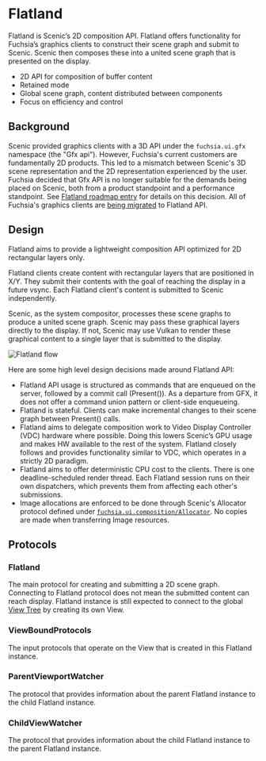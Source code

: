 # Flatland

Flatland is Scenic’s 2D composition API. Flatland offers functionality for Fuchsia’s graphics
clients to construct their scene graph and submit to Scenic. Scenic then composes these into a
united scene graph that is presented on the display.

* 2D API for composition of buffer content
* Retained mode
* Global scene graph, content distributed between components
* Focus on efficiency and control

## Background

Scenic provided graphics clients with a 3D API under the `fuchsia.ui.gfx` namespace (the "Gfx api").
However, Fuchsia's current customers are fundamentally 2D products. This led to a mismatch between
Scenic's 3D scene representation and the 2D representation experienced by the user. Fuchsia decided
that Gfx API is no longer suitable for the demands being placed on Scenic, both from a product
standpoint and a performance standpoint. See
[Flatland roadmap entry](/contribute/roadmap/2021/flatland.md) for details on this decision.
All of Fuchsia's graphics clients are [being migrated](http://fxbug.dev/93979) to Flatland API.

## Design

Flatland aims to provide a lightweight composition API optimized for 2D rectangular layers only.

Flatland clients create content with rectangular layers that are positioned in X/Y. They submit
their contents with the goal of reaching the display in a future vsync. Each Flatland client's
content is submitted to Scenic independently.

Scenic, as the system compositor, processes these scene graphs to produce a united scene graph.
Scenic may pass these graphical layers directly to the display. If not, Scenic may use Vulkan to
render these graphical content to a single layer that is submitted to the display.

![Flatland flow](images/flatland-flow.png)

Here are some high level design decisions made around Flatland API:

 * Flatland API usage is structured as commands that are enqueued on the server, followed by a
 commit call (Present()). As a departure from GFX, it does not offer a command union pattern or
 client-side enqueueing.
 * Flatland is stateful. Clients can make incremental changes to their scene graph between Present()
 calls.
 * Flatland aims to delegate composition work to Video Display Controller (VDC) hardware where
 possible. Doing this lowers Scenic’s GPU usage and makes HW available to the rest of the system.
 Flatland closely follows and provides functionality similar to VDC, which operates in a strictly 2D
 paradigm.
 * Flatland aims to offer deterministic CPU cost to the clients. There is one deadline-scheduled
 render thread. Each Flatland session runs on their own dispatchers, which prevents them from
 affecting each other's submissions.
 * Image allocations are enforced to be done through Scenic's Allocator protocol defined under
 [`fuchsia.ui.composition/Allocator`](https://fuchsia.dev/reference/fidl/fuchsia.ui.composition#Allocator).
 No copies are made when transferring Image resources.

## Protocols

### Flatland

The main protocol for creating and submitting a 2D scene graph. Connecting to Flatland protocol does
not mean the submitted content can reach display. Flatland instance is still expected to connect to
the global [View Tree](/concepts/ui/scenic/views.md) by creating its own View.

### ViewBoundProtocols

The input protocols that operate on the View that is created in this Flatland instance.

### ParentViewportWatcher
The protocol that provides information about the parent Flatland instance to the child Flatland
instance.

### ChildViewWatcher
The protocol that provides information about the child Flatland instance to the parent Flatland
instance.
